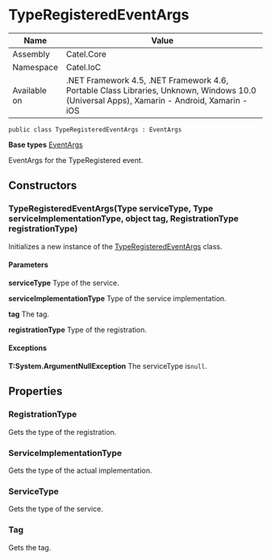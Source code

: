 

# TypeRegisteredEventArgs

Name|Value
---|---
Assembly|Catel.Core
Namespace|Catel.IoC
Available on|.NET Framework 4.5, .NET Framework 4.6, Portable Class Libraries, Unknown, Windows 10.0 (Universal Apps), Xamarin - Android, Xamarin - iOS

```
public class TypeRegisteredEventArgs : EventArgs
```

**Base types**
[EventArgs]()


EventArgs for the TypeRegistered event.



## Constructors

### TypeRegisteredEventArgs(Type serviceType, Type serviceImplementationType, object tag, RegistrationType registrationType)

Initializes a new instance of the [TypeRegisteredEventArgs](#) class.

#### Parameters

**serviceType**
Type of the service.

**serviceImplementationType**
Type of the service implementation.

**tag**
The tag.

**registrationType**
Type of the registration.

#### Exceptions

**T:System.ArgumentNullException**
The serviceType is`null`.



## Properties

### RegistrationType

Gets the type of the registration.



### ServiceImplementationType

Gets the type of the actual implementation.



### ServiceType

Gets the type of the service.



### Tag

Gets the tag.




